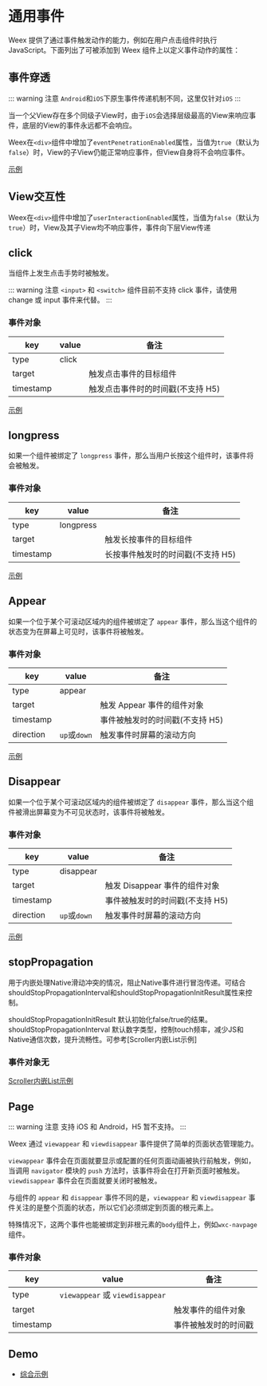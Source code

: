 # 通用事件

Weex 提供了通过事件触发动作的能力，例如在用户点击组件时执行 JavaScript。下面列出了可被添加到 Weex 组件上以定义事件动作的属性：

## 事件穿透

::: warning 注意
`Android`和`iOS`下原生事件传递机制不同，这里仅针对`iOS`
:::

当一个父View存在多个同级子View时，由于`iOS`会选择层级最高的View来响应事件，底层的View的事件永远都不会响应。

Weex在`<div>`组件中增加了`eventPenetrationEnabled`属性，当值为`true`（默认为`false`）时，View的子View仍能正常响应事件，但View自身将不会响应事件。

[示例](http://dotwe.org/vue/5d8bc374a939e135374be18fa08608dd)

## View交互性

Weex在`<div>`组件中增加了`userInteractionEnabled`属性，当值为`false`（默认为`true`）时，View及其子View均不响应事件，事件向下层View传递

## click

当组件上发生点击手势时被触发。

::: warning 注意
`<input>` 和 `<switch>` 组件目前不支持 click 事件，请使用 change 或 input 事件来代替。
:::

### 事件对象

| key       | value | 备注                              |
| --------- | ----- | --------------------------------- |
| type      | click |                                   |
| target    |       | 触发点击事件的目标组件            |
| timestamp |       | 触发点击事件时的时间戳(不支持 H5) |

[示例](http://dotwe.org/vue/ad62b385c6b3cb7d038539f137be79ad)

## longpress

如果一个组件被绑定了 `longpress` 事件，那么当用户长按这个组件时，该事件将会被触发。

### 事件对象

| key       | value     | 备注                              |
| --------- | --------- | --------------------------------- |
| type      | longpress |                                   |
| target    |           | 触发长按事件的目标组件            |
| timestamp |           | 长按事件触发时的时间戳(不支持 H5) |

[示例](http://dotwe.org/vue/ad62b385c6b3cb7d038539f137be79ad)

## Appear

如果一个位于某个可滚动区域内的组件被绑定了 `appear` 事件，那么当这个组件的状态变为在屏幕上可见时，该事件将被触发。

### 事件对象

| key       | value        | 备注                            |
| --------- | ------------ | ------------------------------- |
| type      | appear       |                                 |
| target    |              | 触发 Appear 事件的组件对象      |
| timestamp |              | 事件被触发时的时间戳(不支持 H5) |
| direction | `up`或`down` | 触发事件时屏幕的滚动方向        |

[示例](http://dotwe.org/vue/ad62b385c6b3cb7d038539f137be79ad)

## Disappear

如果一个位于某个可滚动区域内的组件被绑定了 `disappear` 事件，那么当这个组件被滑出屏幕变为不可见状态时，该事件将被触发。

### 事件对象

| key       | value        | 备注                            |
| --------- | ------------ | ------------------------------- |
| type      | disappear    |                                 |
| target    |              | 触发 Disappear 事件的组件对象   |
| timestamp |              | 事件被触发时的时间戳(不支持 H5) |
| direction | `up`或`down` | 触发事件时屏幕的滚动方向        |

[示例](http://dotwe.org/vue/ad62b385c6b3cb7d038539f137be79ad)

## stopPropagation

用于内嵌处理Native滑动冲突的情况，阻止Native事件进行冒泡传递。可结合shouldStopPropagationInterval和shouldStopPropagationInitResult属性来控制。

shouldStopPropagationInitResult  默认初始化false/true的结果。
shouldStopPropagationInterval  默认数字类型，控制touch频率，减少JS和Native通信次数，提升流畅性。可参考[Scroller内嵌List示例]

### 事件对象无

[Scroller内嵌List示例](http://dotwe.org/vue/48ddb2f7339d1fb116135900a2dbc8e5)

## Page

::: warning 注意
支持 iOS 和 Android，H5 暂不支持。
:::

Weex 通过 `viewappear` 和 `viewdisappear` 事件提供了简单的页面状态管理能力。

`viewappear` 事件会在页面就要显示或配置的任何页面动画被执行前触发，例如，当调用 `navigator` 模块的 `push` 方法时，该事件将会在打开新页面时被触发。`viewdisappear` 事件会在页面就要关闭时被触发。

与组件的 `appear` 和 `disappear` 事件不同的是，`viewappear` 和 `viewdisappear` 事件关注的是整个页面的状态，所以它们必须绑定到页面的根元素上。

特殊情况下，这两个事件也能被绑定到非根元素的`body`组件上，例如`wxc-navpage`组件。

### 事件对象

| key       | value                           | 备注                 |
| --------- | ------------------------------- | -------------------- |
| type      | `viewappear` 或 `viewdisappear` |                      |
| target    |                                 | 触发事件的组件对象   |
| timestamp |                                 | 事件被触发时的时间戳 |



## Demo

- [综合示例](http://dotwe.org/vue/ad62b385c6b3cb7d038539f137be79ad)
